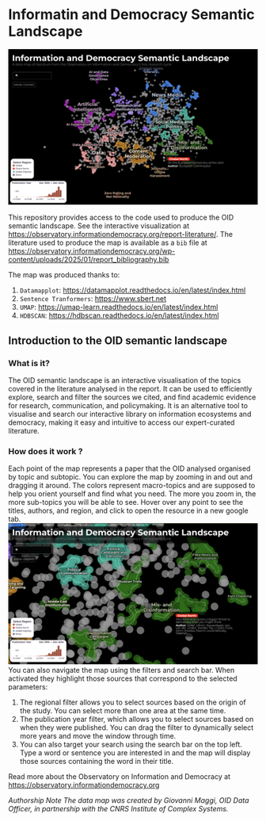 # Informatin and Democracy Semantic Landscape
![Alt Text](https://github.com/giomagg/OID_semantic_landscape/blob/main/Images/Schermata%202025-01-16%20alle%2013.54.21.png)

This repository provides access to the code used to produce the OID semantic landscape. See the interactive visualization at <https://observatory.informationdemocracy.org/report-literature/>. The literature used to produce the map is available as a `bib` file at <https://observatory.informationdemocracy.org/wp-content/uploads/2025/01/report_bibliography.bib>

The map was produced thanks to: 
1. `Datamapplot`: <https://datamapplot.readthedocs.io/en/latest/index.html>
2. `Sentence Tranformers`: <https://www.sbert.net>
3. `UMAP`: <https://umap-learn.readthedocs.io/en/latest/index.html>
4. `HDBSCAN`: <https://hdbscan.readthedocs.io/en/latest/index.html>

## Introduction to the OID semantic landscape

### What is it?

The OID semantic landscape is an interactive visualisation of the topics covered in the literature analysed in the report. It can be used to efficiently explore, search and filter the sources we cited, and find academic evidence for research, communication, and policymaking. It is an alternative tool to visualise and search our interactive library on information ecosystems and democracy, making it easy and intuitive to access our expert-curated literature. 

### How does it work ?

Each point of the map represents a paper that the OID analysed organised by topic and subtopic. You can explore the map by zooming in and out and dragging it around. The colors represent macro-topics and are supposed to help you orient yourself and find what you need. The more you zoom in, the more sub-topics you will be able to see. Hover over any point to see the titles, authors, and region, and click to open the resource in a new google tab. 
![Alt Text](https://github.com/giomagg/OID_semantic_landscape/blob/main/Images/Schermata%202025-01-17%20alle%2012.04.31.png)
You can also navigate the map using the filters and search bar. When activated they highlight those sources that correspond to the selected parameters: 
1. The regional filter allows you to select sources based on the origin of the study. You can select more than one area at the same time.
2. The publication year filter, which allows you to select sources based on when they were published. You can drag the filter to dynamically select more years and move the window through time.
3. You can also target your search using the search bar on the top left. Type a word or sentence you are interested in and the map will display those sources containing the word in their title.

Read more about the Observatory on Information and Democracy at <https://observatory.informationdemocracy.org>

*Authorship Note
The data map was created by Giovanni Maggi, OID Data Officer, in partnership with the CNRS Institute of Complex Systems.*







